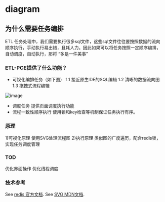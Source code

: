 # diagram

## 为什么需要任务编排
ETL 任务处理中，我们需要执行很多sql文件，这些sql文件往往要按照数据的流向顺序执行，手动执行易出错，且耗人力。因此如果可以将任务按照一定顺序编排，自动调度，自动执行，那将 “多是一件美事”

### ETL-PCE提供了什么功能？
- 可视化编排任务（如下图）
 1.1 接近原生IDE的SQL编辑
 1.2 清晰的数据流向图
 1.3 拖拽式流程编辑
 
 ![image](https://user-images.githubusercontent.com/36019799/149656542-11584f01-5dd2-4642-be75-6b353c2fc71c.png)
 
- 调度任务
  提供页面调度执行功能
- 流程一致性顺序执行
  使用锁和key检查等机制保证任务执行有序。


### 原理
1)可视化原理 使用SVG处理流程图
2)执行原理 类似图的广度遍历，配合redis锁，实现任务调度管理

### TOD
优化界面操作
优化线程调度

### 技术参考
See [redis 官方文档](https://redis.io/documentation).
See [SVG MDN文档](https://developer.mozilla.org/zh-CN/docs/Web/SVG/Element/svg).
